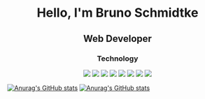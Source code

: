 <h1 align="center">Hello, I'm Bruno Schmidtke</h1>

<h2 align="center">Web Developer</h2>

<h3 align="center">Technology</h3>
<div align="center" margin-bottom="20px">
  <img src="https://img.shields.io/badge/React-20232A?style=for-the-badge&logo=react&logoColor=61DAFB" />
  <img src="https://img.shields.io/badge/Redux-593D88?style=for-the-badge&logo=redux&logoColor=white" />
  <img src="https://img.shields.io/badge/JavaScript-323330?style=for-the-badge&logo=javascript&logoColor=F7DF1E" />
  <img src="https://img.shields.io/badge/Bootstrap-563D7C?style=for-the-badge&logo=bootstrap&logoColor=white" />
  <img src="https://img.shields.io/badge/React_Router-CA4245?style=for-the-badge&logo=react-router&logoColor=white" />
  <img src="https://img.shields.io/badge/HTML5-E34F26?style=for-the-badge&logo=html5&logoColor=white" />
  <img src="https://img.shields.io/badge/eslint-3A33D1?style=for-the-badge&logo=eslint&logoColor=white" />
  <img src="https://img.shields.io/badge/Linux-FCC624?style=for-the-badge&logo=linux&logoColor=black" />
<!--   <img src="" /> -->
<!--   <img src="" /> -->
<!--   <img src="" /> -->
<!--   <img src="" /> -->
</div>

[![Anurag's GitHub stats](https://github-readme-stats.vercel.app/api/top-langs/?username=bruno9317&theme=tokyonight)](https://github.com/bruno9317/github-readme-stats) [![Anurag's GitHub stats](https://github-readme-stats.vercel.app/api?username=bruno9317&theme=tokyonight)](https://github.com/bruno9317/github-readme-stats)

<!-- [![Anurag's GitHub stats](https://github-readme-stats.vercel.app/api?username=bruno9317&theme=tokyonight)](https://github.com/bruno9317/github-readme-stats) -->
<!-- <img src="https://github-readme-stats.vercel.app/api/top-langs/?username={bruno9317}" /> -->

<!--
**bruno9317/bruno9317** is a ✨ _special_ ✨ repository because its `README.md` (this file) appears on your GitHub profile.

Here are some ideas to get you started:

- 🔭 I’m currently working on ...
- 🌱 I’m currently learning ...
- 👯 I’m looking to collaborate on ...
- 🤔 I’m looking for help with ...
- 💬 Ask me about ...
- 📫 How to reach me: ...
- 😄 Pronouns: ...
- ⚡ Fun fact: ...
-->
